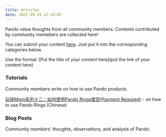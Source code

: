 ```yaml
---
title: Articles
date: 2021-09-15 22:33:07
---
```


Pando value thoughts from all community members. Contents contributed by community memebers are collected here!

You can submit your content [here](https://github.com/fox-one/docs.pando.im/tree/master/docs/community/articles.md). Just put it into the corresponding categories below.

Use the format: \[Put the title of your content here\](put the link of your content here)

### Tutorials

Community members write on how to use Pando products.

[玩转Mixin系列十二：如何使用Pando Rings借贷(Payment Required)](https://prsdigg.com/articles/39cae74e-385c-4eab-9b45-cc58800e0493) - on how to use Pando Rings (Chinese)

### Blog Posts

Community members' thoughts, observations, and analysis of Pando.